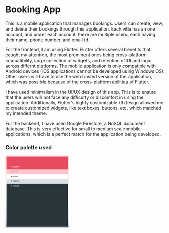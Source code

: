 # Booking App

This is a mobile application that manages bookings. Users can create, view, and delete their bookings through this application. Each villa has an one account, and under each account, there are multiple users, each having their name, phone number, and email id.

For the frontend, I am using Flutter. Flutter offers several benefits that caught my attention, the most prominent ones being cross-platform compatibility, large collection of widgets, and retention of UI and logic across differnt platforms. The mobile application is only compatible with Android devices (iOS applications cannot be developed using Windows OS). Other users will have to use the web hosted version of the application, which was possible because of the cross-platform abilities of Flutter.

I have used minimalism in the UI/UX design of this app. This is to ensure that the users will not face any difficulty or discomfort in using the application. Additionally, Flutter's highly customizable UI design allowed me to create customized widgets, like text boxes, buttons, etc. which matched my intended theme.

For the backend, I have used Google Firestore, a NoSQL document database. This is very effective for small to medium scale mobile applications, which is a perfect match for the application being developed.

<h3>Color palette used</h3>
<img src = "assets/color_palette_cropped.png" width=40%>
